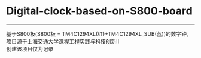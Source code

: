# Digital-clock-based-on-S800-board
***************
基于S800板(S800板 = TM4C1294XL(红)+TM4C1294XL_SUB(蓝))的数字钟，项目源于上海交通大学课程工程实践与科技创新Ⅱ  
创建该项目仅为记录

